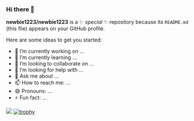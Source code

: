 ### Hi there 👋

**newbie1223/newbie1223** is a ✨ _special_ ✨ repository because its `README.md` (this file) appears on your GitHub profile.

Here are some ideas to get you started:

- 🔭 I’m currently working on ...
- 🌱 I’m currently learning ...
- 👯 I’m looking to collaborate on ...
- 🤔 I’m looking for help with ...
- 💬 Ask me about ...
- 📫 How to reach me: ...
- 😄 Pronouns: ...
- ⚡ Fun fact: ...

![](https://github-profile-summary-cards.vercel.app/api/cards/profile-details?username=newbie1223&theme=2077)
[![trophy](https://github-profile-trophy.vercel.app/?username=newbie1223&theme=onedark)](https://github-profile-trophy.vercel.app/?username=newbie1223&theme=tokyonight)
